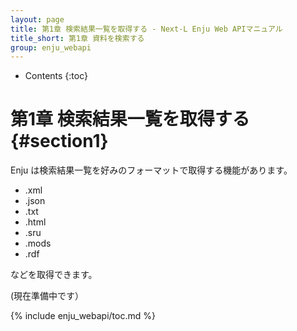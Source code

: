 ```yaml
---
layout: page
title: 第1章 検索結果一覧を取得する - Next-L Enju Web APIマニュアル
title_short: 第1章 資料を検索する
group: enju_webapi
---
```


* Contents
{:toc}

第1章 検索結果一覧を取得する {#section1}
================================

Enju は検索結果一覧を好みのフォーマットで取得する機能があります。

* .xml
* .json
* .txt
* .html
* .sru
* .mods
* .rdf

などを取得できます。

(現在準備中です）

{% include enju_webapi/toc.md %}
